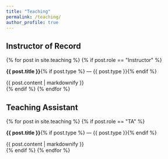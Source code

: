 ```yaml
---
title: "Teaching"
permalink: /teaching/
author_profile: true
---
```


<!-- Instructor of Record Section -->
<h2>Instructor of Record</h2>
<div class="teaching-section">
{% for post in site.teaching %}
  {% if post.role == "Instructor" %}
    <div class="course-entry">
      <p><strong>{{ post.title }}</strong>{% if post.type %} — {{ post.type }}{% endif %}</p>
      <div class="course-desc">
        {{ post.content | markdownify }}
      </div>
    </div>
  {% endif %}
{% endfor %}
</div>

<!-- Teaching Assistant Section -->
<h2>Teaching Assistant</h2>
<div class="teaching-section">
{% for post in site.teaching %}
  {% if post.role == "TA" %}
    <div class="course-entry">
      <p><strong>{{ post.title }}</strong>{% if post.type %} — {{ post.type }}{% endif %}</p>
      <div class="course-desc">
        {{ post.content | markdownify }}
      </div>
    </div>
  {% endif %}
{% endfor %}
</div>
